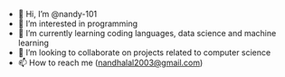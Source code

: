 - 👋 Hi, I’m @nandy-101
- 👀 I’m interested in programming
- 🌱 I’m currently learning coding languages, data science and machine learning
- 💞️ I’m looking to collaborate on projects related to computer science
- 📫 How to reach me (nandhalal2003@gmail.com)

<!---
nandy-101/nandy-101 is a ✨ special ✨ repository because its `README.md` (this file) appears on your GitHub profile.
You can click the Preview link to take a look at your changes.
--->
